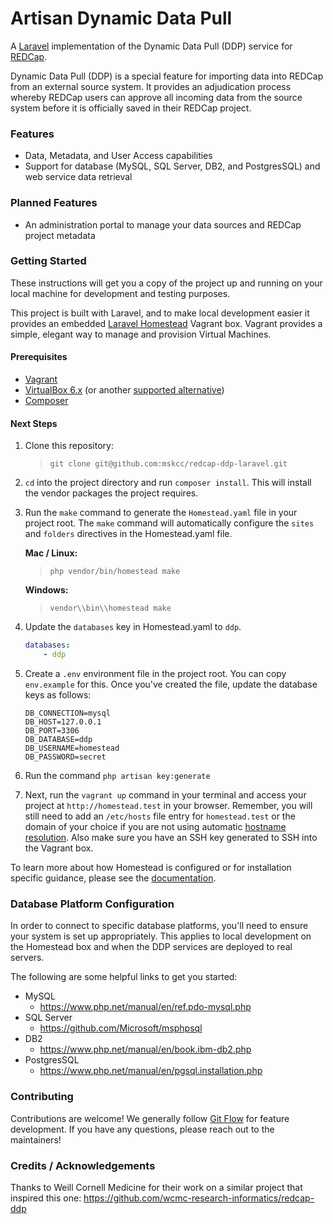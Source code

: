 # Artisan Dynamic Data Pull
A [Laravel](https://laravel.com/) implementation of the Dynamic Data Pull (DDP) service for [REDCap](https://www.project-redcap.org/). 

Dynamic Data Pull (DDP) is a special feature for importing data into REDCap from an external source system. It provides an adjudication process whereby REDCap users can approve all incoming data from the source system before it is officially saved in their REDCap project.

### Features
- Data, Metadata, and User Access capabilities
- Support for database (MySQL, SQL Server, DB2, and PostgresSQL) and web service data retrieval

### Planned Features
- An administration portal to manage your data sources and REDCap project metadata

### Getting Started
These instructions will get you a copy of the project up and running on your local machine for development and testing purposes.

This project is built with Laravel, and to make local development easier it provides an embedded
[Laravel Homestead](https://laravel.com/docs/5.8/installation) Vagrant box. Vagrant provides a simple, elegant way to manage and provision Virtual Machines.

#### Prerequisites
- [Vagrant](https://www.vagrantup.com/downloads.html)
- [VirtualBox 6.x](https://www.virtualbox.org/wiki/Downloads) (or another [supported alternative](https://laravel.com/docs/5.8/homestead#first-steps))
- [Composer](https://getcomposer.org/) 

#### Next Steps
1. Clone this repository:

    > ``git clone git@github.com:mskcc/redcap-ddp-laravel.git``

2. ``cd`` into the project directory and run ``composer install``.  This will install the vendor packages the project requires.

3. Run the ``make`` command to generate the ``Homestead.yaml`` file in your project root. The ``make`` command will automatically configure the ``sites`` and ``folders`` directives in the Homestead.yaml file.

    **Mac / Linux:**
    
    > ``php vendor/bin/homestead make``
  
    **Windows:**
    
    > ``vendor\\bin\\homestead make``

4. Update the `databases` key in Homestead.yaml to `ddp`.

    ```yaml
    databases:
        - ddp
    ```

5. Create a ``.env`` environment file in the project root. You can copy ``env.example`` for this. Once you've created the file, update the database keys as follows:

    ```dotenv
    DB_CONNECTION=mysql
    DB_HOST=127.0.0.1
    DB_PORT=3306
    DB_DATABASE=ddp
    DB_USERNAME=homestead
    DB_PASSWORD=secret
    ```

6. Run the command `php artisan key:generate` 

7. Next, run the ``vagrant up`` command in your terminal and access your project at ``http://homestead.test`` in your browser. Remember, you will still need to add an ``/etc/hosts`` file entry for ``homestead.test`` or the domain of your choice if you are not using automatic [hostname resolution](https://laravel.com/docs/5.8/homestead#hostname-resolution). Also make sure you have an SSH key generated to SSH into the Vagrant box.

To learn more about how Homestead is configured or for installation specific guidance, please see the [documentation](https://laravel.com/docs/5.8/homestead).

### Database Platform Configuration
In order to connect to specific database platforms, you'll need to ensure your system is set up appropriately. This applies to local development on the Homestead box and when the DDP services are deployed to real servers.

The following are some helpful links to get you started:

- MySQL
  - https://www.php.net/manual/en/ref.pdo-mysql.php
- SQL Server
  - https://github.com/Microsoft/msphpsql
- DB2
  - https://www.php.net/manual/en/book.ibm-db2.php
- PostgresSQL
  - https://www.php.net/manual/en/pgsql.installation.php

### Contributing
Contributions are welcome! We generally follow [Git Flow](https://www.atlassian.com/git/tutorials/comparing-workflows/gitflow-workflow) for feature development. If you have any questions, please reach out to the maintainers!

### Credits / Acknowledgements
Thanks to Weill Cornell Medicine for their work on a similar project that inspired this one:
https://github.com/wcmc-research-informatics/redcap-ddp
